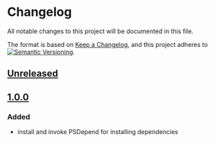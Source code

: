 # Changelog

All notable changes to this project will be documented in this file.

The format is based on [Keep a Changelog](https://keepachangelog.com/en/1.0.0/),
and this project adheres to
[![Semantic Versioning](https://img.shields.io/static/v1?label=Semantic%20Versioning&message=v2.0.0&color=green&logo=semver)](https://semver.org/lang/en/spec/v2.0.0.html).

## [Unreleased]

## [1.0.0]

### Added

- install and invoke PSDepend for installing dependencies

[Unreleased]: https://github.com/IT-Service/Invoke-PSDepend/compare/v1.0.0...HEAD
[1.0.1]: https://github.com/IT-Service/Invoke-PSDepend/compare/v1.0.0...v1.0.1
[1.0.0]: https://github.com/IT-Service/Invoke-PSDepend/releases/tag/v1.0.0
